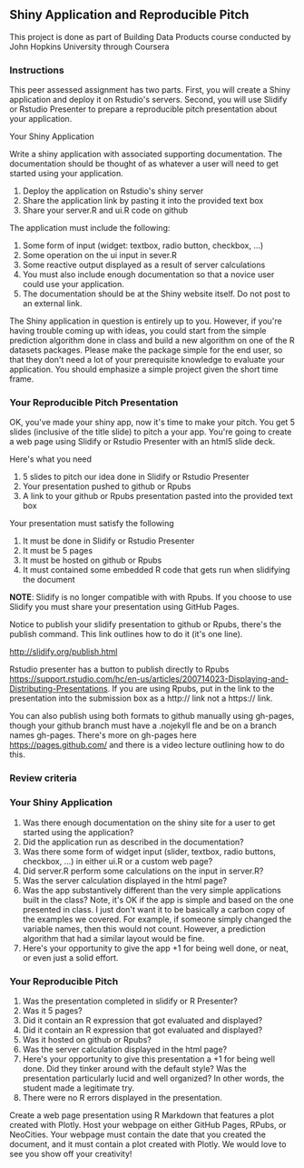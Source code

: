 ## Shiny Application and Reproducible Pitch

This project is done as part of Building Data Products course conducted by John Hopkins University through Coursera

### Instructions

This peer assessed assignment has two parts. First, you will create a Shiny application and deploy it on Rstudio's servers. Second, you will use Slidify or Rstudio Presenter to prepare a reproducible pitch presentation about your application.

Your Shiny Application

Write a shiny application with associated supporting documentation. The documentation should be thought of as whatever a user will need to get started using your application.
1. Deploy the application on Rstudio's shiny server
1. Share the application link by pasting it into the provided text box
1. Share your server.R and ui.R code on github

The application must include the following:

1. Some form of input (widget: textbox, radio button, checkbox, ...)
1. Some operation on the ui input in sever.R
1. Some reactive output displayed as a result of server calculations
1. You must also include enough documentation so that a novice user could use your application.
1. The documentation should be at the Shiny website itself. Do not post to an external link.

The Shiny application in question is entirely up to you. However, if you're having trouble coming up with ideas, you could start from the simple prediction algorithm done in class and build a new algorithm on one of the R datasets packages. Please make the package simple for the end user, so that they don't need a lot of your prerequisite knowledge to evaluate your application. You should emphasize a simple project given the short time frame.

### Your Reproducible Pitch Presentation

OK, you've made your shiny app, now it's time to make your pitch. You get 5 slides (inclusive of the title slide) to pitch a your app. You're going to create a web page using Slidify or Rstudio Presenter with an html5 slide deck.

Here's what you need

1. 5 slides to pitch our idea done in Slidify or Rstudio Presenter
1. Your presentation pushed to github or Rpubs
1. A link to your github or Rpubs presentation pasted into the provided text box

Your presentation must satisfy the following

1. It must be done in Slidify or Rstudio Presenter
1. It must be 5 pages
1. It must be hosted on github or Rpubs
1. It must contained some embedded R code that gets run when slidifying the document

**NOTE**: Slidify is no longer compatible with with Rpubs. If you choose to use Slidify you must share your presentation using GitHub Pages.

Notice to publish your slidify presentation to github or Rpubs, there's the publish command. This link outlines how to do it (it's one line).

http://slidify.org/publish.html

Rstudio presenter has a button to publish directly to Rpubs https://support.rstudio.com/hc/en-us/articles/200714023-Displaying-and-Distributing-Presentations. If you are using Rpubs, put in the link to the presentation into the submission box as a http:// link not a https:// link.

You can also publish using both formats to github manually using gh-pages, though your github branch must have a .nojekyll fle and be on a branch names gh-pages. There's more on gh-pages here https://pages.github.com/ and there is a video lecture outlining how to do this.

### Review criteria

### Your Shiny Application

1. Was there enough documentation on the shiny site for a user to get started using the application?
1. Did the application run as described in the documentation?
1. Was there some form of widget input (slider, textbox, radio buttons, checkbox, ...) in either ui.R or a custom web page?
1. Did server.R perform some calculations on the input in server.R?
1. Was the server calculation displayed in the html page?
1. Was the app substantively different than the very simple applications built in the class? Note, it's OK if the app is simple and based on the one presented in class. I just don't want it to be basically a carbon copy of the examples we covered. For example, if someone simply changed the variable names, then this would not count. However, a prediction algorithm that had a similar layout would be fine.
1. Here's your opportunity to give the app +1 for being well done, or neat, or even just a solid effort.

### Your Reproducible Pitch

1. Was the presentation completed in slidify or R Presenter?
1. Was it 5 pages?
1. Did it contain an R expression that got evaluated and displayed?
1. Did it contain an R expression that got evaluated and displayed?
1. Was it hosted on github or Rpubs?
1. Was the server calculation displayed in the html page?
1. Here's your opportunity to give this presentation a +1 for being well done. Did they tinker around with the default style? Was the presentation particularly lucid and well organized? In other words, the student made a legitimate try.
1. There were no R errors displayed in the presentation.

Create a web page presentation using R Markdown that features a plot created with Plotly. Host your webpage on either GitHub Pages, RPubs, or NeoCities. Your webpage must contain the date that you created the document, and it must contain a plot created with Plotly. We would love to see you show off your creativity!
